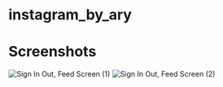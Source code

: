# instagram_by_ary

# Screenshots 
 
![Sign In   Out, Feed Screen (1)](https://user-images.githubusercontent.com/87580734/211897703-37ebb9a2-4ac6-4c6c-80fa-d6fa05878077.png)
![Sign In   Out, Feed Screen (2)](https://user-images.githubusercontent.com/87580734/211899548-1fede726-f734-43dc-93c4-3740e3aa42c3.png)
